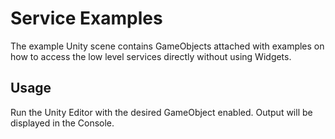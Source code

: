 # Service Examples

The example Unity scene contains GameObjects attached with examples on how to access the low level services directly without using Widgets. 

## Usage

Run the Unity Editor with the desired GameObject enabled. Output will be displayed in the Console.
